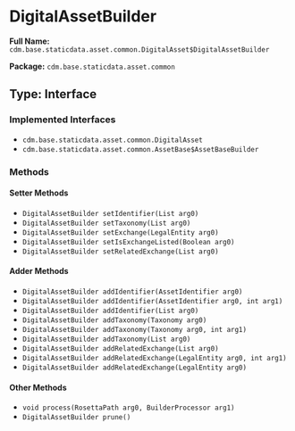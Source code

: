 # DigitalAssetBuilder

**Full Name:** `cdm.base.staticdata.asset.common.DigitalAsset$DigitalAssetBuilder`

**Package:** `cdm.base.staticdata.asset.common`

## Type: Interface

### Implemented Interfaces

- `cdm.base.staticdata.asset.common.DigitalAsset`
- `cdm.base.staticdata.asset.common.AssetBase$AssetBaseBuilder`

### Methods

#### Setter Methods

- `DigitalAssetBuilder setIdentifier(List arg0)`
- `DigitalAssetBuilder setTaxonomy(List arg0)`
- `DigitalAssetBuilder setExchange(LegalEntity arg0)`
- `DigitalAssetBuilder setIsExchangeListed(Boolean arg0)`
- `DigitalAssetBuilder setRelatedExchange(List arg0)`

#### Adder Methods

- `DigitalAssetBuilder addIdentifier(AssetIdentifier arg0)`
- `DigitalAssetBuilder addIdentifier(AssetIdentifier arg0, int arg1)`
- `DigitalAssetBuilder addIdentifier(List arg0)`
- `DigitalAssetBuilder addTaxonomy(Taxonomy arg0)`
- `DigitalAssetBuilder addTaxonomy(Taxonomy arg0, int arg1)`
- `DigitalAssetBuilder addTaxonomy(List arg0)`
- `DigitalAssetBuilder addRelatedExchange(List arg0)`
- `DigitalAssetBuilder addRelatedExchange(LegalEntity arg0, int arg1)`
- `DigitalAssetBuilder addRelatedExchange(LegalEntity arg0)`

#### Other Methods

- `void process(RosettaPath arg0, BuilderProcessor arg1)`
- `DigitalAssetBuilder prune()`

